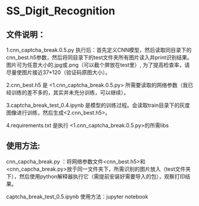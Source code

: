 # SS_Digit_Recognition
## 文件说明：
  1.cnn_captcha_break.0.5.py 执行后：首先定义CNN模型，然后读取同目录下的cnn_best.h5参数，然后将同目录下的test文件夹所有图片读入并print识别结果。图片可为任意大小的.jpg或.png（可以截个屏放在test里）, 为了提高检查率，请尽量使图片接近37*120（验证码原图大小）。
  
  2.cnn_best.h5 是 <1.cnn_captcha_break.0.5.py> 所需要读取的网络参数（我已经训练的差不多的，其实并未充分训练，可以继续）。
  
  
  3.captcha_break_test_0.4.ipynb 是模型的训练过程。会读取train目录下的灰度图像进行训练，然后生成<2.cnn_best.h5>。
  
  4.requirements.txt 是执行 <1.cnn_captcha_break.0.5.py>的所需libs

## 使用方法:
  cnn_capcha_break.py ：将网络参数文件<cnn_best.h5>和<cnn_capcha_break.py>放于同一文件夹下，所需识别的图片放入（test文件夹下），然后使用python解释器执行它（需提前安装好需要导入的包），观察打印结果。
  
  captcha_break_test_0.5.ipynb 使用方法：jupyter notebook
